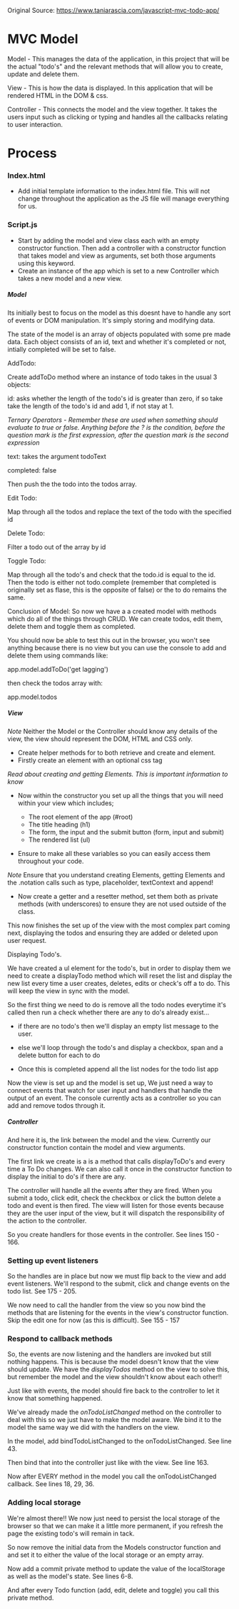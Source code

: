 Original Source: https://www.taniarascia.com/javascript-mvc-todo-app/

<h1 align="centre">MVC Model</h1>

Model - This manages the data of the application, in this project that will be the actual "todo's" and the relevant methods that will allow you to create, update and delete them.

View - This is how the data is displayed. In this application that will be rendered HTML in the DOM & css.

Controller - This connects the model and the view together. It takes the users input such as clicking or typing and handles all the callbacks relating to user interaction.

<h1 align="centre">Process</h1>

<h3 align="centre">Index.html</h3>

- Add initial template information to the index.html file. This will not change throughout the application as the JS file will manage everything for us.

<h3 align="centre">Script.js</h3>

- Start by adding the model and view class each with an empty constructor function. Then add a controller with a constructor function that takes model and view as arguments, set both those arguments using this keyword.
- Create an instance of the app which is set to a new Controller which takes a new model and a new view.

<h5 align="centre">Model</h5>

Its initially best to focus on the model as this doesnt have to handle any sort of events or DOM manipulation. It's simply storing and modifying data.

The state of the model is an array of objects populated with some pre made data. Each object consists of an id, text and whether it's completed or not, intially completed will be set to false.

AddTodo:

Create addToDo method where an instance of todo takes in the usual 3 objects:

id: asks whether the length of the todo's id is greater than zero, if so take take the length of the todo's id and add 1, if not stay at 1.

_Ternary Operators - Remember these are used when something should evaluate to true or false. Anything before the ? is the condition, before the question mark is the first expression, after the question mark is the second expression_

text: takes the argument todoText

completed: false

Then push the the todo into the todos array.

Edit Todo:

Map through all the todos and replace the text of the todo with the specified id

Delete Todo:

Filter a todo out of the array by id

Toggle Todo:

Map through all the todo's and check that the todo.id is equal to the id. Then the todo is either not todo.complete (remember that completed is originally set as flase, this is the opposite of false) or the to do remains the same.

Conclusion of Model: So now we have a a created model with methods which do all of the things through CRUD. We can create todos, edit them, delete them and toggle them as completed.

You should now be able to test this out in the browser, you won't see anything because there is no view but you can use the console to add and delete them using commands like:

app.model.addToDo('get lagging')

then check the todos array with:

app.model.todos

<h5 align="centre">View</h5>

_Note_ Neither the Model or the Controller should know any details of the view, the view should represent the DOM, HTML and CSS only.

- Create helper methods for to both retrieve and create and element.
- Firstly create an element with an optional css tag

_Read about creating and getting Elements. This is important information to know_

- Now within the constructor you set up all the things that you will need within your view which includes;

  - The root element of the app (#root)
  - The title heading (h1)
  - The form, the input and the submit button (form, input and submit)
  - The rendered list (ul)

- Ensure to make all these variables so you can easily access them throughout your code.

_Note_ Ensure that you understand creating Elements, getting Elements and the .notation calls such as type, placeholder, textContext and append!

- Now create a getter and a resetter method, set them both as private methods (with underscores) to ensure they are not used outside of the class.

This now finishes the set up of the view with the most complex part coming next, displaying the todos and ensuring they are added or deleted upon user request.

Displaying Todo's.

We have created a ul element for the todo's, but in order to display them we need to create a displayTodo method which will reset the list and display the new list every time a user creates, deletes, edits or check's off a to do. This will keep the view in sync with the model.

So the first thing we need to do is remove all the todo nodes everytime it's called then run a check whether there are any to do's already exist...

- if there are no todo's then we'll display an empty list message to the user.
- else we'll loop through the todo's and display a checkbox, span and a delete button for each to do

- Once this is completed append all the list nodes for the todo list app

Now the view is set up and the model is set up, We just need a way to connect events that watch for user input and handlers that handle the output of an event. The console currently acts as a controller so you can add and remove todos through it.

<h5 align="centre">Controller</h5>

And here it is, the link between the model and the view. Currently our constructor function contain the model and view arguments.

The first link we create is a is a method that calls displayToDo's and every time a To Do changes. We can also call it once in the constructor function to display the initial to do's if there are any.

The controller will handle all the events after they are fired. When you submit a todo, click edit, check the checkbox or click the button delete a todo and event is then fired. The view will listen for those events because they are the user input of the view, but it will dispatch the responsibility of the action to the controller.

So you create handlers for those events in the controller. See lines 150 - 166.

<h3 align="centre">Setting up event listeners</h3>

So the handles are in place but now we must flip back to the view and add event listeners. We'll respond to the submit, click and change events on the todo list. See 175 - 205.

We now need to call the handler from the view so you now bind the methods that are listening for the events in the view's constructor function. Skip the edit one for now (as this is difficult). See 155 - 157

<h3 align="centre">Respond to callback methods</h3>

So, the events are now listening and the handlers are invoked but still nothing happens. This is because the model doesn't know that the view should update. We have the _displayTodos_ method on the view to solve this, but remember the model and the view shouldn't know about each other!!

Just like with events, the model should fire back to the controller to let it know that something happened.

We've already made the _onTodoListChanged_ method on the controller to deal with this so we just have to make the model aware. We bind it to the model the same way we did with the handlers on the view.

In the model, add bindTodoListChanged to the onTodoListChanged. See line 43.

Then bind that into the controller just like with the view. See line 163.

Now after EVERY method in the model you call the onTodoListChanged callback. See lines 18, 29, 36.

<h3 align="centre">Adding local storage</h3>

We're almost there!! We now just need to persist the local storage of the browser so that we can make it a little more permanent, if you refresh the page the existing todo's will remain in tack.

So now remove the initial data from the Models constructor function and and set it to either the value of the local storage or an empty array.

Now add a commit private method to update the value of the localStorage as well as the model's state. See lines 6-8.

And after every Todo function (add, edit, delete and toggle) you call this private method.
